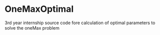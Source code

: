 # OneMaxOptimal
3rd year internship source code fore calculation of optimal parameters to solve the oneMax problem
